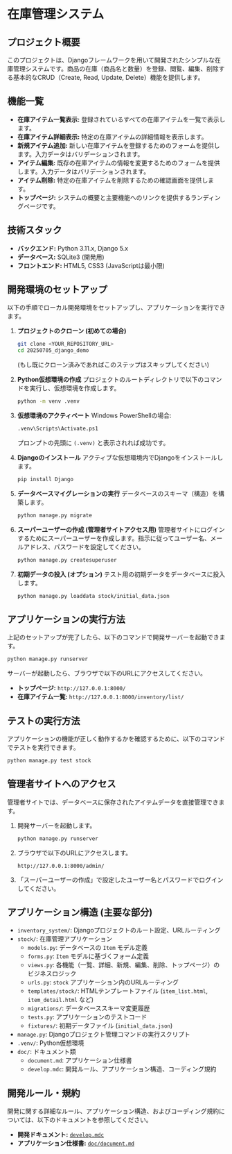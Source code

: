 # 在庫管理システム

## プロジェクト概要

このプロジェクトは、Djangoフレームワークを用いて開発されたシンプルな在庫管理システムです。商品の在庫（商品名と数量）を登録、閲覧、編集、削除する基本的なCRUD（Create, Read, Update, Delete）機能を提供します。

## 機能一覧

*   **在庫アイテム一覧表示:** 登録されているすべての在庫アイテムを一覧で表示します。
*   **在庫アイテム詳細表示:** 特定の在庫アイテムの詳細情報を表示します。
*   **新規アイテム追加:** 新しい在庫アイテムを登録するためのフォームを提供します。入力データはバリデーションされます。
*   **アイテム編集:** 既存の在庫アイテムの情報を変更するためのフォームを提供します。入力データはバリデーションされます。
*   **アイテム削除:** 特定の在庫アイテムを削除するための確認画面を提供します。
*   **トップページ:** システムの概要と主要機能へのリンクを提供するランディングページです。

## 技術スタック

*   **バックエンド:** Python 3.11.x, Django 5.x
*   **データベース:** SQLite3 (開発用)
*   **フロントエンド:** HTML5, CSS3 (JavaScriptは最小限)

## 開発環境のセットアップ

以下の手順でローカル開発環境をセットアップし、アプリケーションを実行できます。

1.  **プロジェクトのクローン (初めての場合)**
    ```bash
    git clone <YOUR_REPOSITORY_URL>
    cd 20250705_django_demo
    ```
    (もし既にクローン済みであればこのステップはスキップしてください)

2.  **Python仮想環境の作成**
    プロジェクトのルートディレクトリで以下のコマンドを実行し、仮想環境を作成します。
    ```bash
    python -m venv .venv
    ```

3.  **仮想環境のアクティベート**
    Windows PowerShellの場合:
    ```bash
    .venv\Scripts\Activate.ps1
    ```
    プロンプトの先頭に `(.venv)` と表示されれば成功です。

4.  **Djangoのインストール**
    アクティブな仮想環境内でDjangoをインストールします。
    ```bash
    pip install Django
    ```

5.  **データベースマイグレーションの実行**
    データベースのスキーマ（構造）を構築します。
    ```bash
    python manage.py migrate
    ```

6.  **スーパーユーザーの作成 (管理者サイトアクセス用)**
    管理者サイトにログインするためにスーパーユーザーを作成します。指示に従ってユーザー名、メールアドレス、パスワードを設定してください。
    ```bash
    python manage.py createsuperuser
    ```

7.  **初期データの投入 (オプション)**
    テスト用の初期データをデータベースに投入します。
    ```bash
    python manage.py loaddata stock/initial_data.json
    ```

## アプリケーションの実行方法

上記のセットアップが完了したら、以下のコマンドで開発サーバーを起動できます。

```bash
python manage.py runserver
```

サーバーが起動したら、ブラウザで以下のURLにアクセスしてください。

*   **トップページ:** `http://127.0.0.1:8000/`
*   **在庫アイテム一覧:** `http://127.0.0.1:8000/inventory/list/`

## テストの実行方法

アプリケーションの機能が正しく動作するかを確認するために、以下のコマンドでテストを実行できます。

```bash
python manage.py test stock
```

## 管理者サイトへのアクセス

管理者サイトでは、データベースに保存されたアイテムデータを直接管理できます。

1.  開発サーバーを起動します。
    ```bash
    python manage.py runserver
    ```
2.  ブラウザで以下のURLにアクセスします。
    ```
    http://127.0.0.1:8000/admin/
    ```
3.  「スーパーユーザーの作成」で設定したユーザー名とパスワードでログインしてください。

## アプリケーション構造 (主要な部分)

*   `inventory_system/`: Djangoプロジェクトのルート設定、URLルーティング
*   `stock/`: 在庫管理アプリケーション
    *   `models.py`: データベースの `Item` モデル定義
    *   `forms.py`: `Item` モデルに基づくフォーム定義
    *   `views.py`: 各機能（一覧、詳細、新規、編集、削除、トップページ）のビジネスロジック
    *   `urls.py`: `stock` アプリケーション内のURLルーティング
    *   `templates/stock/`: HTMLテンプレートファイル (`item_list.html`, `item_detail.html` など)
    *   `migrations/`: データベーススキーマ変更履歴
    *   `tests.py`: アプリケーションのテストコード
    *   `fixtures/`: 初期データファイル (`initial_data.json`)
*   `manage.py`: Djangoプロジェクト管理コマンドの実行スクリプト
*   `.venv/`: Python仮想環境
*   `doc/`: ドキュメント類
    *   `document.md`: アプリケーション仕様書
    *   `develop.mdc`: 開発ルール、アプリケーション構造、コーディング規約

## 開発ルール・規約

開発に関する詳細なルール、アプリケーション構造、およびコーディング規約については、以下のドキュメントを参照してください。

*   **開発ドキュメント:** [`develop.mdc`](./develop.mdc)
*   **アプリケーション仕様書:** [`doc/document.md`](./doc/document.md)